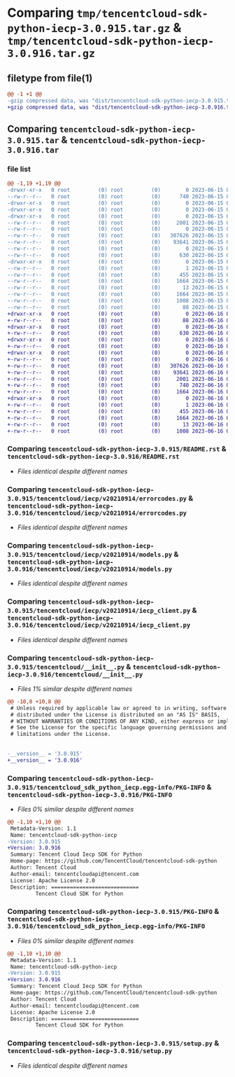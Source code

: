 # Comparing `tmp/tencentcloud-sdk-python-iecp-3.0.915.tar.gz` & `tmp/tencentcloud-sdk-python-iecp-3.0.916.tar.gz`

## filetype from file(1)

```diff
@@ -1 +1 @@
-gzip compressed data, was "dist/tencentcloud-sdk-python-iecp-3.0.915.tar", last modified: Thu Jun 15 00:27:19 2023, max compression
+gzip compressed data, was "dist/tencentcloud-sdk-python-iecp-3.0.916.tar", last modified: Fri Jun 16 00:35:28 2023, max compression
```

## Comparing `tencentcloud-sdk-python-iecp-3.0.915.tar` & `tencentcloud-sdk-python-iecp-3.0.916.tar`

### file list

```diff
@@ -1,19 +1,19 @@
-drwxr-xr-x   0 root         (0) root         (0)        0 2023-06-15 00:27:19.000000 tencentcloud-sdk-python-iecp-3.0.915/
--rw-r--r--   0 root         (0) root         (0)      740 2023-06-15 00:27:19.000000 tencentcloud-sdk-python-iecp-3.0.915/README.rst
-drwxr-xr-x   0 root         (0) root         (0)        0 2023-06-15 00:27:19.000000 tencentcloud-sdk-python-iecp-3.0.915/tencentcloud/
-drwxr-xr-x   0 root         (0) root         (0)        0 2023-06-15 00:27:19.000000 tencentcloud-sdk-python-iecp-3.0.915/tencentcloud/iecp/
-drwxr-xr-x   0 root         (0) root         (0)        0 2023-06-15 00:27:19.000000 tencentcloud-sdk-python-iecp-3.0.915/tencentcloud/iecp/v20210914/
--rw-r--r--   0 root         (0) root         (0)     2001 2023-06-15 00:27:19.000000 tencentcloud-sdk-python-iecp-3.0.915/tencentcloud/iecp/v20210914/errorcodes.py
--rw-r--r--   0 root         (0) root         (0)        0 2023-06-15 00:27:19.000000 tencentcloud-sdk-python-iecp-3.0.915/tencentcloud/iecp/v20210914/__init__.py
--rw-r--r--   0 root         (0) root         (0)   307626 2023-06-15 00:27:19.000000 tencentcloud-sdk-python-iecp-3.0.915/tencentcloud/iecp/v20210914/models.py
--rw-r--r--   0 root         (0) root         (0)    93641 2023-06-15 00:27:19.000000 tencentcloud-sdk-python-iecp-3.0.915/tencentcloud/iecp/v20210914/iecp_client.py
--rw-r--r--   0 root         (0) root         (0)        0 2023-06-15 00:27:19.000000 tencentcloud-sdk-python-iecp-3.0.915/tencentcloud/iecp/__init__.py
--rw-r--r--   0 root         (0) root         (0)      630 2023-06-15 00:27:19.000000 tencentcloud-sdk-python-iecp-3.0.915/tencentcloud/__init__.py
-drwxr-xr-x   0 root         (0) root         (0)        0 2023-06-15 00:27:19.000000 tencentcloud-sdk-python-iecp-3.0.915/tencentcloud_sdk_python_iecp.egg-info/
--rw-r--r--   0 root         (0) root         (0)        1 2023-06-15 00:27:19.000000 tencentcloud-sdk-python-iecp-3.0.915/tencentcloud_sdk_python_iecp.egg-info/dependency_links.txt
--rw-r--r--   0 root         (0) root         (0)      455 2023-06-15 00:27:19.000000 tencentcloud-sdk-python-iecp-3.0.915/tencentcloud_sdk_python_iecp.egg-info/SOURCES.txt
--rw-r--r--   0 root         (0) root         (0)     1664 2023-06-15 00:27:19.000000 tencentcloud-sdk-python-iecp-3.0.915/tencentcloud_sdk_python_iecp.egg-info/PKG-INFO
--rw-r--r--   0 root         (0) root         (0)       13 2023-06-15 00:27:19.000000 tencentcloud-sdk-python-iecp-3.0.915/tencentcloud_sdk_python_iecp.egg-info/top_level.txt
--rw-r--r--   0 root         (0) root         (0)     1664 2023-06-15 00:27:19.000000 tencentcloud-sdk-python-iecp-3.0.915/PKG-INFO
--rw-r--r--   0 root         (0) root         (0)     1008 2023-06-15 00:27:19.000000 tencentcloud-sdk-python-iecp-3.0.915/setup.py
--rw-r--r--   0 root         (0) root         (0)       88 2023-06-15 00:27:19.000000 tencentcloud-sdk-python-iecp-3.0.915/setup.cfg
+drwxr-xr-x   0 root         (0) root         (0)        0 2023-06-16 00:35:28.000000 tencentcloud-sdk-python-iecp-3.0.916/
+-rw-r--r--   0 root         (0) root         (0)       88 2023-06-16 00:35:28.000000 tencentcloud-sdk-python-iecp-3.0.916/setup.cfg
+drwxr-xr-x   0 root         (0) root         (0)        0 2023-06-16 00:35:28.000000 tencentcloud-sdk-python-iecp-3.0.916/tencentcloud/
+-rw-r--r--   0 root         (0) root         (0)      630 2023-06-16 00:35:27.000000 tencentcloud-sdk-python-iecp-3.0.916/tencentcloud/__init__.py
+drwxr-xr-x   0 root         (0) root         (0)        0 2023-06-16 00:35:28.000000 tencentcloud-sdk-python-iecp-3.0.916/tencentcloud/iecp/
+-rw-r--r--   0 root         (0) root         (0)        0 2023-06-16 00:35:27.000000 tencentcloud-sdk-python-iecp-3.0.916/tencentcloud/iecp/__init__.py
+drwxr-xr-x   0 root         (0) root         (0)        0 2023-06-16 00:35:28.000000 tencentcloud-sdk-python-iecp-3.0.916/tencentcloud/iecp/v20210914/
+-rw-r--r--   0 root         (0) root         (0)        0 2023-06-16 00:35:27.000000 tencentcloud-sdk-python-iecp-3.0.916/tencentcloud/iecp/v20210914/__init__.py
+-rw-r--r--   0 root         (0) root         (0)   307626 2023-06-16 00:35:27.000000 tencentcloud-sdk-python-iecp-3.0.916/tencentcloud/iecp/v20210914/models.py
+-rw-r--r--   0 root         (0) root         (0)    93641 2023-06-16 00:35:27.000000 tencentcloud-sdk-python-iecp-3.0.916/tencentcloud/iecp/v20210914/iecp_client.py
+-rw-r--r--   0 root         (0) root         (0)     2001 2023-06-16 00:35:27.000000 tencentcloud-sdk-python-iecp-3.0.916/tencentcloud/iecp/v20210914/errorcodes.py
+-rw-r--r--   0 root         (0) root         (0)      740 2023-06-16 00:35:27.000000 tencentcloud-sdk-python-iecp-3.0.916/README.rst
+-rw-r--r--   0 root         (0) root         (0)     1664 2023-06-16 00:35:28.000000 tencentcloud-sdk-python-iecp-3.0.916/PKG-INFO
+drwxr-xr-x   0 root         (0) root         (0)        0 2023-06-16 00:35:28.000000 tencentcloud-sdk-python-iecp-3.0.916/tencentcloud_sdk_python_iecp.egg-info/
+-rw-r--r--   0 root         (0) root         (0)        1 2023-06-16 00:35:28.000000 tencentcloud-sdk-python-iecp-3.0.916/tencentcloud_sdk_python_iecp.egg-info/dependency_links.txt
+-rw-r--r--   0 root         (0) root         (0)      455 2023-06-16 00:35:28.000000 tencentcloud-sdk-python-iecp-3.0.916/tencentcloud_sdk_python_iecp.egg-info/SOURCES.txt
+-rw-r--r--   0 root         (0) root         (0)     1664 2023-06-16 00:35:28.000000 tencentcloud-sdk-python-iecp-3.0.916/tencentcloud_sdk_python_iecp.egg-info/PKG-INFO
+-rw-r--r--   0 root         (0) root         (0)       13 2023-06-16 00:35:28.000000 tencentcloud-sdk-python-iecp-3.0.916/tencentcloud_sdk_python_iecp.egg-info/top_level.txt
+-rw-r--r--   0 root         (0) root         (0)     1008 2023-06-16 00:35:27.000000 tencentcloud-sdk-python-iecp-3.0.916/setup.py
```

### Comparing `tencentcloud-sdk-python-iecp-3.0.915/README.rst` & `tencentcloud-sdk-python-iecp-3.0.916/README.rst`

 * *Files identical despite different names*

### Comparing `tencentcloud-sdk-python-iecp-3.0.915/tencentcloud/iecp/v20210914/errorcodes.py` & `tencentcloud-sdk-python-iecp-3.0.916/tencentcloud/iecp/v20210914/errorcodes.py`

 * *Files identical despite different names*

### Comparing `tencentcloud-sdk-python-iecp-3.0.915/tencentcloud/iecp/v20210914/models.py` & `tencentcloud-sdk-python-iecp-3.0.916/tencentcloud/iecp/v20210914/models.py`

 * *Files identical despite different names*

### Comparing `tencentcloud-sdk-python-iecp-3.0.915/tencentcloud/iecp/v20210914/iecp_client.py` & `tencentcloud-sdk-python-iecp-3.0.916/tencentcloud/iecp/v20210914/iecp_client.py`

 * *Files identical despite different names*

### Comparing `tencentcloud-sdk-python-iecp-3.0.915/tencentcloud/__init__.py` & `tencentcloud-sdk-python-iecp-3.0.916/tencentcloud/__init__.py`

 * *Files 1% similar despite different names*

```diff
@@ -10,8 +10,8 @@
 # Unless required by applicable law or agreed to in writing, software
 # distributed under the License is distributed on an "AS IS" BASIS,
 # WITHOUT WARRANTIES OR CONDITIONS OF ANY KIND, either express or implied.
 # See the License for the specific language governing permissions and
 # limitations under the License.
 
 
-__version__ = '3.0.915'
+__version__ = '3.0.916'
```

### Comparing `tencentcloud-sdk-python-iecp-3.0.915/tencentcloud_sdk_python_iecp.egg-info/PKG-INFO` & `tencentcloud-sdk-python-iecp-3.0.916/PKG-INFO`

 * *Files 0% similar despite different names*

```diff
@@ -1,10 +1,10 @@
 Metadata-Version: 1.1
 Name: tencentcloud-sdk-python-iecp
-Version: 3.0.915
+Version: 3.0.916
 Summary: Tencent Cloud Iecp SDK for Python
 Home-page: https://github.com/TencentCloud/tencentcloud-sdk-python
 Author: Tencent Cloud
 Author-email: tencentcloudapi@tencent.com
 License: Apache License 2.0
 Description: ============================
         Tencent Cloud SDK for Python
```

### Comparing `tencentcloud-sdk-python-iecp-3.0.915/PKG-INFO` & `tencentcloud-sdk-python-iecp-3.0.916/tencentcloud_sdk_python_iecp.egg-info/PKG-INFO`

 * *Files 0% similar despite different names*

```diff
@@ -1,10 +1,10 @@
 Metadata-Version: 1.1
 Name: tencentcloud-sdk-python-iecp
-Version: 3.0.915
+Version: 3.0.916
 Summary: Tencent Cloud Iecp SDK for Python
 Home-page: https://github.com/TencentCloud/tencentcloud-sdk-python
 Author: Tencent Cloud
 Author-email: tencentcloudapi@tencent.com
 License: Apache License 2.0
 Description: ============================
         Tencent Cloud SDK for Python
```

### Comparing `tencentcloud-sdk-python-iecp-3.0.915/setup.py` & `tencentcloud-sdk-python-iecp-3.0.916/setup.py`

 * *Files identical despite different names*

